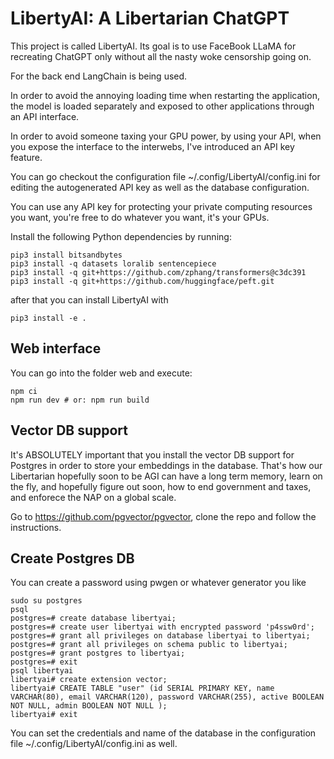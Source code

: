# LibertyAI: A Libertarian ChatGPT

This project is called LibertyAI.
Its goal is to use FaceBook LLaMA for recreating ChatGPT only without all the nasty woke
censorship going on.

For the back end LangChain is being used.

In order to avoid the annoying loading time when restarting the application, the model
is loaded separately and exposed to other applications through an API interface.

In order to avoid someone taxing your GPU power, by using your API, when you expose
the interface to the interwebs, I've introduced an API key feature.

You can go checkout the configuration file ~/.config/LibertyAI/config.ini for editing
the autogenerated API key as well as the database configuration.

You can use any API key for protecting your private computing resources you want,
you're free to do whatever you want, it's your GPUs.

Install the following Python dependencies by running:

    pip3 install bitsandbytes
    pip3 install -q datasets loralib sentencepiece
    pip3 install -q git+https://github.com/zphang/transformers@c3dc391
    pip3 install -q git+https://github.com/huggingface/peft.git

after that you can install LibertyAI with

    pip3 install -e .

## Web interface

You can go into the folder web and execute:

    npm ci
    npm run dev # or: npm run build

## Vector DB support

It's ABSOLUTELY important that you install the vector DB support for Postgres
in order to store your embeddings in the database.
That's how our Libertarian hopefully soon to be AGI can have a long term memory,
learn on the fly, and hopefully figure out soon, how to end government and taxes,
and enforece the NAP on a global scale.

Go to https://github.com/pgvector/pgvector, clone the repo and follow the instructions.

## Create Postgres DB

You can create a password using pwgen or whatever generator you like

    sudo su postgres
    psql
    postgres=# create database libertyai;
    postgres=# create user libertyai with encrypted password 'p4ssw0rd';
    postgres=# grant all privileges on database libertyai to libertyai;
    postgres=# grant all privileges on schema public to libertyai;
    postgres=# grant postgres to libertyai;
    postgres=# exit
    psql libertyai
    libertyai# create extension vector;
    libertyai# CREATE TABLE "user" (id SERIAL PRIMARY KEY, name VARCHAR(80), email VARCHAR(120), password VARCHAR(255), active BOOLEAN NOT NULL, admin BOOLEAN NOT NULL );
    libertyai# exit

You can set the credentials and name of the database in the configuration file
~/.config/LibertyAI/config.ini as well.

